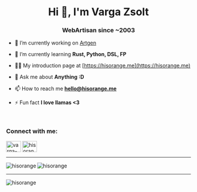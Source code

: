 <h1 align="center">Hi 👋, I'm Varga Zsolt</h1>
<h3 align="center">WebArtisan since ~2003</h3>



- 🔭 I’m currently working on [Artgen](https://github.com/hisorange/artgen)

- 🌱 I’m currently learning **Rust, Python, DSL, FP**

- 👨‍💻 My introduction page at [https://hisorange.me](https://hisorange.me)

- 💬 Ask me about **Anything :D**

- 📫 How to reach me **hello@hisorange.me**

- ⚡ Fun fact **I love llamas <3**

<br />
<p align="left">
<h3 align="left">Connect with me:</h3>
<a href="https://linkedin.com/in/varga-zsolt" target="blank"><img align="center" src="https://cdn.jsdelivr.net/npm/simple-icons@3.0.1/icons/linkedin.svg" alt="varga-zsolt" height="30" width="40" /></a>
<a href="https://medium.com/hisorange" target="blank"><img align="center" src="https://cdn.jsdelivr.net/npm/simple-icons@3.0.1/icons/medium.svg" alt="hisorange" height="30" width="40" /></a>
</p>
<hr />
<p><img align="left" src="https://github-readme-stats.vercel.app/api/top-langs/?username=hisorange&layout=compact" alt="hisorange" /> <img align="center" src="https://github-readme-stats.vercel.app/api?username=hisorange&show_icons=true" alt="hisorange" /></p>

<hr />
<p align="left"> <img src="https://komarev.com/ghpvc/?username=hisorange" alt="hisorange" /> </p>
